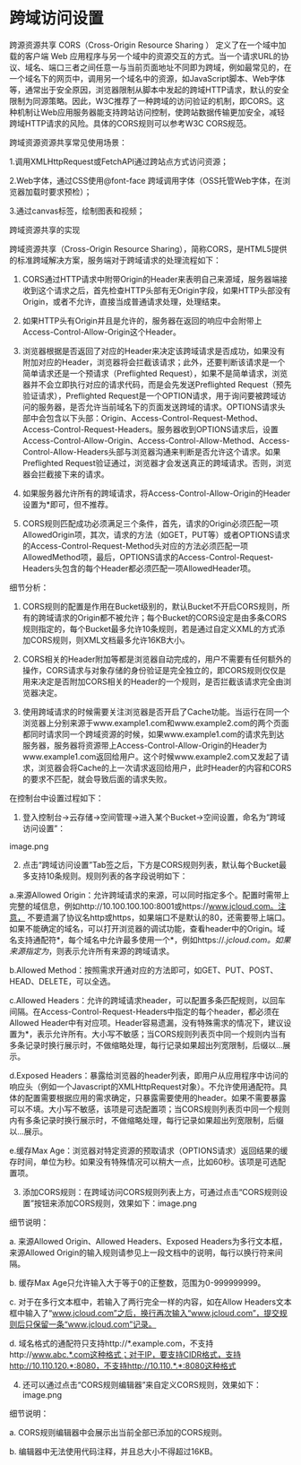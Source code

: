 # 跨域访问设置

跨源资源共享 CORS（Cross-Origin Resource Sharing ） 定义了在一个域中加载的客户端 Web 应用程序与另一个域中的资源交互的方式。当一个请求URL的协议、域名、端口三者之间任意一与当前页面地址不同即为跨域，例如最常见的，在一个域名下的网页中，调用另一个域名中的资源，如JavaScript脚本、Web字体等，通常出于安全原因，浏览器限制从脚本中发起的跨域HTTP请求，默认的安全限制为同源策略。因此，W3C推荐了一种跨域的访问验证的机制，即CORS。这种机制让Web应用服务器能支持跨站访问控制，使跨站数据传输更加安全，减轻跨域HTTP请求的风险。具体的CORS规则可以参考W3C CORS规范。

跨域资源资源共享常见使用场景：

1.调用XMLHttpRequest或FetchAPI通过跨站点方式访问资源；

2.Web字体，通过CSS使用@font-face 跨域调用字体（OSS托管Web字体，在浏览器加载时要求预检）；

3.通过canvas标签，绘制图表和视频；

跨域资源共享的实现

跨域资源共享（Cross-Origin Resource Sharing），简称CORS，是HTML5提供的标准跨域解决方案，服务端对于跨域请求的处理流程如下：

1. CORS通过HTTP请求中附带Origin的Header来表明自己来源域，服务器端接收到这个请求之后，首先检查HTTP头部有无Origin字段，如果HTTP头部没有Origin，或者不允许，直接当成普通请求处理，处理结束。

2. 如果HTTP头有Origin并且是允许的，服务器在返回的响应中会附带上Access-Control-Allow-Origin这个Header。

3. 浏览器根据是否返回了对应的Header来决定该跨域请求是否成功，如果没有附加对应的Header，浏览器将会拦截该请求；此外，还要判断该请求是一个简单请求还是一个预请求（Preflighted Request），如果不是简单请求，浏览器并不会立即执行对应的请求代码，而是会先发送Preflighted Request（预先验证请求），Preflighted Request是一个OPTION请求，用于询问要被跨域访问的服务器，是否允许当前域名下的页面发送跨域的请求。OPTIONS请求头部中会包含以下头部：Origin、Access-Control-Request-Method、Access-Control-Request-Headers。服务器收到OPTIONS请求后，设置Access-Control-Allow-Origin、Access-Control-Allow-Method、Access-Control-Allow-Headers头部与浏览器沟通来判断是否允许这个请求。如果Preflighted Request验证通过，浏览器才会发送真正的跨域请求。否则，浏览器会拦截接下来的请求。

4. 如果服务器允许所有的跨域请求，将Access-Control-Allow-Origin的Header设置为*即可，但不推荐。

5. CORS规则匹配成功必须满足三个条件，首先，请求的Origin必须匹配一项AllowedOrigin项，其次，请求的方法（如GET，PUT等）或者OPTIONS请求的Access-Control-Request-Method头对应的方法必须匹配一项AllowedMethod项，最后，OPTIONS请求的Access-Control-Request-Headers头包含的每个Header都必须匹配一项AllowedHeader项。

细节分析：

1. CORS规则的配置是作用在Bucket级别的，默认Bucket不开启CORS规则，所有的跨域请求的Origin都不被允许；每个Bucket的CORS设定是由多条CORS规则指定的，每个Bucket最多允许10条规则，若是通过自定义XML的方式添加CORS规则，则XML文档最多允许16KB大小。

2. CORS相关的Header附加等都是浏览器自动完成的，用户不需要有任何额外的操作，CORS请求与对象存储的身份验证是完全独立的，即CORS规则仅仅是用来决定是否附加CORS相关的Header的一个规则，是否拦截该请求完全由浏览器决定。

3. 使用跨域请求的时候需要关注浏览器是否开启了Cache功能。当运行在同一个浏览器上分别来源于www.example1.com和www.example2.com的两个页面都同时请求同一个跨域资源的时候，如果www.example1.com的请求先到达服务器，服务器将资源带上Access-Control-Allow-Origin的Header为www.example1.com返回给用户。这个时候www.example2.com又发起了请求，浏览器会将Cache的上一次请求返回给用户，此时Header的内容和CORS的要求不匹配，就会导致后面的请求失败。

在控制台中设置过程如下：

1. 登入控制台->云存储->空间管理->进入某个Bucket->空间设置，命名为“跨域访问设置”：

image.png

2. 点击“跨域访问设置”Tab签之后，下方是CORS规则列表，默认每个Bucket最多支持10条规则。规则列表的各字段说明如下：

a.来源Allowed Origin：允许跨域请求的来源，可以同时指定多个。配置时需带上完整的域信息，例如http://10.100.100.100:8001或https://www.jcloud.com。注意， 不要遗漏了协议名http或https，如果端口不是默认的80，还需要带上端口。如果不能确定的域名，可以打开浏览器的调试功能，查看header中的Origin。域名支持通配符*，每个域名中允许最多使用一个*，例如https://*.jcloud.com。如果来源指定为*，则表示允许所有来源的跨域请求。

b.Allowed Method：按照需求开通对应的方法即可，如GET、PUT、POST、HEAD、DELETE，可以全选。

c.Allowed Headers：允许的跨域请求header，可以配置多条匹配规则，以回车间隔。在Access-Control-Request-Headers中指定的每个header，都必须在Allowed Header中有对应项。Header容易遗漏，没有特殊需求的情况下，建议设置为*，表示允许所有。大小写不敏感；当CORS规则列表页中同一个规则内当有多条记录时换行展示时，不做缩略处理，每行记录如果超出列宽限制，后缀以...展示。

d.Exposed Headers：暴露给浏览器的header列表，即用户从应用程序中访问的响应头（例如一个Javascript的XMLHttpRequest对象）。不允许使用通配符。具体的配置需要根据应用的需求确定，只暴露需要使用的header。如果不需要暴露可以不填。大小写不敏感，该项是可选配置项；当CORS规则列表页中同一个规则内有多条记录时换行展示时，不做缩略处理，每行记录如果超出列宽限制，后缀以...展示。

e.缓存Max Age：浏览器对特定资源的预取请求（OPTIONS请求）返回结果的缓存时间，单位为秒。如果没有特殊情况可以稍大一点，比如60秒。该项是可选配置项。

3. 添加CORS规则：在跨域访问CORS规则列表上方，可通过点击“CORS规则设置”按钮来添加CORS规则，效果如下：image.png

细节说明：

a. 来源Allowed Origin、Allowed Headers、Exposed Headers为多行文本框，来源Allowed Origin的输入规则请参见上一段文档中的说明，每行以换行符来间隔。

b. 缓存Max Age只允许输入大于等于0的正整数，范围为0-999999999。

c. 对于在多行文本框中，若输入了两行完全一样的内容，如在Allow Headers文本框中输入了“www.jcloud.com”之后，换行再次输入“www.jcloud.com”，提交规则后只保留一条“www.jcloud.com”记录。

d. 域名格式的通配符只支持http://*.example.com，不支持http://www.abc.*.com这种格式；对于IP，要支持CIDR格式，支持http://10.110.120.*:8080，不支持http://10.110.*.*:8080这种格式

4. 还可以通过点击“CORS规则编辑器”来自定义CORS规则，效果如下：image.png

细节说明：

a. CORS规则编辑器中会展示出当前全部已添加的CORS规则。

b. 编辑器中无法使用代码注释，并且总大小不得超过16KB。

